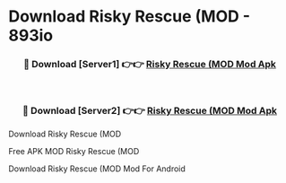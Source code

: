 # Download Risky Rescue (MOD - 893io



<div align="center">
<h3>🔴 Download [Server1] 👉👉 <a href="https://momento.my/?title=Risky_Rescue_(MOD">Risky Rescue (MOD Mod Apk</a></h3><br>

<h3>🔴 Download [Server2] 👉👉 <a href="https://momento.my/?title=Risky_Rescue_(MOD">Risky Rescue (MOD Mod Apk</a></h3>
</div>



Download Risky Rescue (MOD 

Free APK MOD Risky Rescue (MOD 

Download Risky Rescue (MOD Mod For Android
